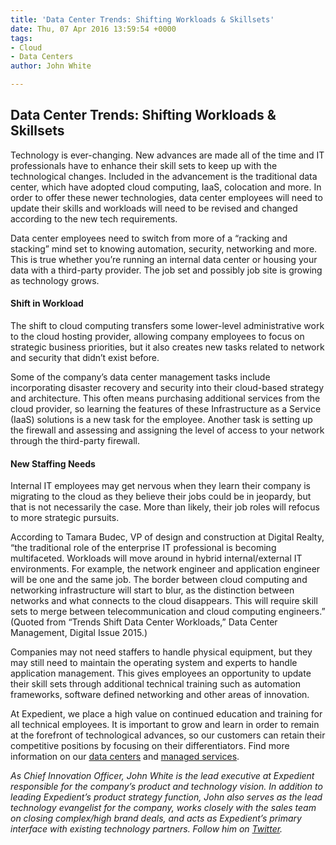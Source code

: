 ```yaml
---
title: 'Data Center Trends: Shifting Workloads & Skillsets'
date: Thu, 07 Apr 2016 13:59:54 +0000
tags:
- Cloud
- Data Centers
author: John White

---
```

## Data Center Trends: Shifting Workloads & Skillsets

Technology is ever-changing. New advances are made all of the time and IT professionals have to enhance their skill sets to keep up with the technological changes. Included in the advancement is the traditional data center, which have adopted cloud computing, IaaS, colocation and more. In order to offer these newer technologies, data center employees will need to update their skills and workloads will need to be revised and changed according to the new tech requirements. 

Data center employees need to switch from more of a “racking and stacking” mind set to knowing automation, security, networking and more. This is true whether you’re running an internal data center or housing your data with a third-party provider. The job set and possibly job site is growing as technology grows. 

#### Shift in Workload 

The shift to cloud computing transfers some lower-level administrative work to the cloud hosting provider, allowing company employees to focus on strategic business priorities, but it also creates new tasks related to network and security that didn’t exist before. 

Some of the company’s data center management tasks include incorporating disaster recovery and security into their cloud-based strategy and architecture. This often means purchasing additional services from the cloud provider, so learning the features of these Infrastructure as a Service (IaaS) solutions is a new task for the employee. Another task is setting up the firewall and assessing and assigning the level of access to your network through the third-party firewall. 

#### New Staffing Needs 

Internal IT employees may get nervous when they learn their company is migrating to the cloud as they believe their jobs could be in jeopardy, but that is not necessarily the case. More than likely, their job roles will refocus to more strategic pursuits. 

According to Tamara Budec, VP of design and construction at Digital Realty, “the traditional role of the enterprise IT professional is becoming multifaceted. Workloads will move around in hybrid internal/external IT environments. For example, the network engineer and application engineer will be one and the same job. The border between cloud computing and networking infrastructure will start to blur, as the distinction between networks and what connects to the cloud disappears. This will require skill sets to merge between telecommunication and cloud computing engineers.” (Quoted from “Trends Shift Data Center Workloads,” Data Center Management, Digital Issue 2015.)

Companies may not need staffers to handle physical equipment, but they may still need to maintain the operating system and experts to handle application management. This gives employees an opportunity to update their skill sets through additional technical training such as automation frameworks, software defined networking and other areas of innovation. 

At Expedient, we place a high value on continued education and training for all technical employees. It is important to grow and learn in order to remain at the forefront of technological advances, so our customers can retain their competitive positions by focusing on their differentiators. Find more information on our [data centers](https://www.expedient.com/the-data-centers/) and [managed services](https://www.expedient.com/managed-services/).

_As Chief Innovation Officer, John White is the lead executive at Expedient responsible for the company’s product and technology vision. In addition to leading Expedient’s product strategy function, John also serves as the lead technology evangelist for the company, works closely with the sales team on closing complex/high brand deals, and acts as Expedient’s primary interface with existing technology partners. Follow him on_ [_Twitter_](https://twitter.com/johna_white)_._